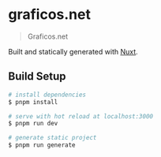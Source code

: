 # graficos.net

> Graficos.net

Built and statically generated with [Nuxt](https://nuxt.com).

## Build Setup

```bash
# install dependencies
$ pnpm install

# serve with hot reload at localhost:3000
$ pnpm run dev

# generate static project
$ pnpm run generate
```
